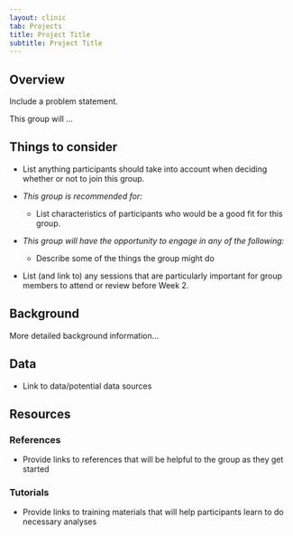 ```yaml
---
layout: clinic
tab: Projects
title: Project Title
subtitle: Project Title
---
```


## Overview

Include a problem statement.

This group will ...

## Things to consider

- List anything participants should take into account when deciding whether or not to join this group.

- _This group is recommended for:_
    - List characteristics of participants who would be a good fit for this group.

- _This group will have the opportunity to engage in any of the following:_
    - Describe some of the things the group might do

- List (and link to) any sessions that are particularly important for group members to attend or review before Week 2.

## Background

More detailed background information...

## Data

- Link to data/potential data sources

## Resources

### References

- Provide links to references that will be helpful to the group as they get started

### Tutorials

- Provide links to training materials that will help participants learn to do necessary analyses
